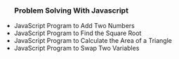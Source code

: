 <ul>
    <h3>Problem Solving With Javascript</h3>
        <li>JavaScript Program to Add Two Numbers</li>
        <li>JavaScript Program to Find the Square Root</li>
        <li>JavaScript Program to Calculate the Area of a Triangle</li>
        <li>JavaScript Program to Swap Two Variables</li>
</ul>